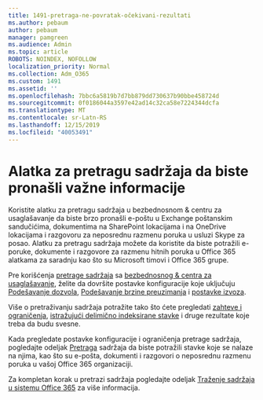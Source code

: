 ```yaml
---
title: 1491-pretraga-ne-povratak-očekivani-rezultati
ms.author: pebaum
author: pebaum
manager: pamgreen
ms.audience: Admin
ms.topic: article
ROBOTS: NOINDEX, NOFOLLOW
localization_priority: Normal
ms.collection: Adm_O365
ms.custom: 1491
ms.assetid: ''
ms.openlocfilehash: 7bbc6a5819b7d7bb879dd730637b90bbe458724d
ms.sourcegitcommit: 0f0186044a3597e42ad14c32ca58e7224344dcfa
ms.translationtype: MT
ms.contentlocale: sr-Latn-RS
ms.lasthandoff: 12/15/2019
ms.locfileid: "40053491"
---
```

# <a name="content-search-tool-to-find-relevant-info"></a>Alatka za pretragu sadržaja da biste pronašli važne informacije

Koristite alatku za pretragu sadržaja u bezbednosnom & centru za usaglašavanje da biste brzo pronašli e-poštu u Exchange poštanskim sandučićima, dokumentima na SharePoint lokacijama i na OneDrive lokacijama i razgovoru za neposrednu razmenu poruka u usluzi Skype za posao. Alatku za pretragu sadržaja možete da koristite da biste potražili e-poruke, dokumente i razgovore za razmenu hitnih poruka u Office 365 alatkama za saradnju kao što su Microsoft timovi i Office 365 grupe.


Pre korišćenja [pretrage sadržaja](https://sip.protection.office.com/contentsearchbeta?ContentOnly=1) sa [bezbednosnog & centra za usaglašavanje](https://sip.protection.office.com/homepage), želite da dovršite postavke konfiguracije koje uključuju [Podešavanje dozvola](https://docs.microsoft.com/office365/securitycompliance/permissions-filtering-for-content-search), [Podešavanje brzine preuzimanja](https://docs.microsoft.com/office365/securitycompliance/increase-download-speeds-when-exporting-ediscovery-results) i [postavke izvoza](https://docs.microsoft.com/office365/securitycompliance/disable-reports-when-you-export-content-search-results).

Više o pretraživanju sadržaja potražite tako što ćete pregledati [zahteve i ograničenja](https://docs.microsoft.com/office365/securitycompliance/limits-for-content-search), [istražujući delimično indeksirane stavke](https://docs.microsoft.com/office365/securitycompliance/investigating-partially-indexed-items-in-ediscovery) i druge rezultate koje treba da budu svesne.

Kada pregledate postavke konfiguracije i ograničenja pretrage sadržaja, pogledajte odeljak [Pretraga</a> sadržaja da biste potražili stavke koje se nalaze na njima, kao što su e-pošta, dokumenti i razgovori o neposrednu razmenu poruka u vašoj Office 365 organizaciji](https://docs.microsoft.com/office365/securitycompliance/content-search).

Za kompletan korak u pretrazi sadržaja pogledajte odeljak [Traženje sadržaja u sistemu Office 365](https://docs.microsoft.com/office365/securitycompliance/search-for-content) za više informacija.
